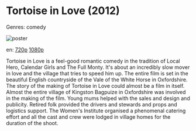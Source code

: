 # Tortoise in Love (2012)

Genres: comedy

![poster](http://image.tmdb.org/t/p/w500/mN6s3NRdRJQyZMKf27NOGGa0dX7.jpg)

en:
  [720p](magnet:?xt=urn:btih:dc27b9e162f0c683f690edafd9c8e9f9be6a2c17&dn=Tortoise+in+Love+%282012%29+720p+BrRip+x264+-+YIFY&tr=udp%3A%2F%2Ftracker.openbittorrent.com%3A80%2Fannounce&tr=udp%3A%2F%2Fglotorrents.pw%3A6969%2Fannounce&tr=udp%3A%2F%2Ftracker.openbittorrent.com%3A80%2Fannounce&tr=udp%3A%2F%2Ftracker.opentrackr.org%3A1337%2Fannounce&tr=udp%3A%2F%2Fzer0day.to%3A1337%2Fannounce&tr=udp%3A%2F%2Ftracker.coppersurfer.tk%3A6969%2Fannounce)
  [1080p](magnet:?xt=urn:btih:1612c3ea1cb135951633b5e325470ed0c24d5cb9&dn=Tortoise+in+Love+%282012%29+1080p+BrRip+x264+-+YIFY&tr=udp%3A%2F%2Ftracker.openbittorrent.com%3A80%2Fannounce&tr=udp%3A%2F%2Fglotorrents.pw%3A6969%2Fannounce&tr=udp%3A%2F%2Ftracker.openbittorrent.com%3A80%2Fannounce&tr=udp%3A%2F%2Ftracker.opentrackr.org%3A1337%2Fannounce&tr=udp%3A%2F%2Fzer0day.to%3A1337%2Fannounce&tr=udp%3A%2F%2Ftracker.coppersurfer.tk%3A6969%2Fannounce)
  


Tortoise in Love is a feel-good romantic comedy in the tradition of Local Hero, Calendar Girls and The Full Monty. It's about an incredibly slow mover in love and the village that tries to speed him up.  The entire film is set in the beautiful English countryside of the Vale of the White Horse in Oxfordshire.  The story of the making of Tortoise in Love could almost be a film in itself. Almost the entire village of Kingston Bagpuize in Oxfordshire was involved in the making of the film. Young mums helped with the sales and design and publicity. Retired folk provided the drivers and stewards and props and logistics support. The Women's Institute organised a phenomenal catering effort and all the cast and crew were lodged in village homes for the duration of the shoot.